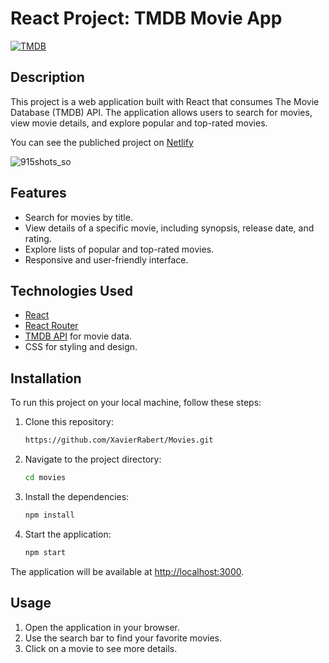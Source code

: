# React Project: TMDB Movie App

[![TMDB](https://upload.wikimedia.org/wikipedia/commons/6/6e/Tmdb-312x276-logo.png)](https://www.themoviedb.org/)


## Description

This project is a web application built with React that consumes The Movie Database (TMDB) API. The application allows users to search for movies, view movie details, and explore popular and top-rated movies.

You can see the publiched project on [Netlify](https://landing-react-movies.netlify.app/)

![915shots_so](https://github.com/XavierRabert/Movies/assets/115178344/a7138a7f-25ec-4653-82b8-917e0bb3540f)

## Features

- Search for movies by title.
- View details of a specific movie, including synopsis, release date, and rating.
- Explore lists of popular and top-rated movies.
- Responsive and user-friendly interface.

## Technologies Used

- [React](https://reactjs.org/)
- [React Router](https://reactrouter.com/)
- [TMDB API](https://www.themoviedb.org/documentation/api) for movie data.
- CSS for styling and design.

## Installation

To run this project on your local machine, follow these steps:

1. Clone this repository:
    ```bash
    https://github.com/XavierRabert/Movies.git
    ```

2. Navigate to the project directory:
    ```bash
    cd movies
    ```

3. Install the dependencies:
    ```bash
    npm install
    ```

4. Start the application:
    ```bash
    npm start
    ```

The application will be available at [http://localhost:3000](http://localhost:3000).

## Usage

1. Open the application in your browser.
2. Use the search bar to find your favorite movies.
3. Click on a movie to see more details.


